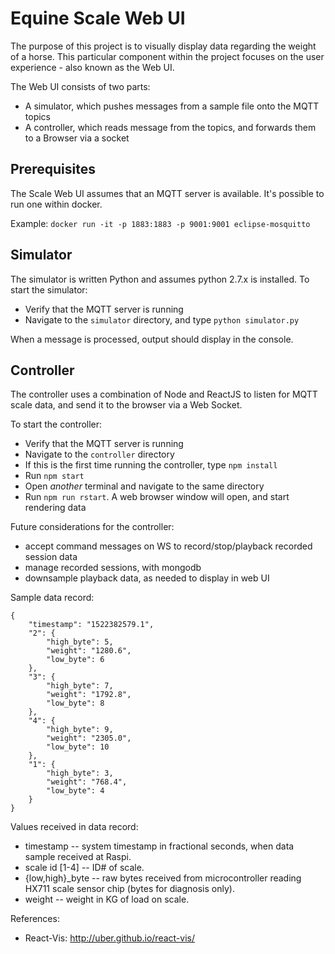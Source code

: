 
# Equine Scale Web UI

The purpose of this project is to visually display data regarding the weight of a horse.
This particular component within the project focuses on the user experience - also known as the Web UI.


The Web UI consists of two parts:
 * A simulator, which pushes messages from a sample file onto the MQTT topics
 * A controller, which reads message from the topics, and forwards them to a Browser via a socket

## Prerequisites

The Scale Web UI assumes that an MQTT server is available. It's possible to run one within docker.


Example:
`docker run -it -p 1883:1883 -p 9001:9001 eclipse-mosquitto`


## Simulator

The simulator is written Python and assumes python 2.7.x is installed. To start the simulator:

 * Verify that the MQTT server is running
 * Navigate to the `simulator` directory, and type `python simulator.py`

When a message is processed, output should display in the console.


## Controller
The controller uses a combination of Node and ReactJS to listen for MQTT scale data, and send it to the browser via a Web Socket.

To start the controller:
 * Verify that the MQTT server is running
 * Navigate to the `controller` directory
 * If this is the first time running the controller, type `npm install`
 * Run `npm start`
 * Open *another* terminal and navigate to the same directory
 * Run `npm run rstart`. A web browser window will open, and start rendering data


Future considerations for the controller:
 * accept command messages on WS to record/stop/playback recorded session data
 * manage recorded sessions, with mongodb
 * downsample playback data, as needed to display in web UI

Sample data record:

```
{
    "timestamp": "1522382579.1",
    "2": {
        "high_byte": 5,
        "weight": "1280.6",
        "low_byte": 6
    },
    "3": {
        "high_byte": 7,
        "weight": "1792.8",
        "low_byte": 8
    },
    "4": {
        "high_byte": 9,
        "weight": "2305.0",
        "low_byte": 10
    },
    "1": {
        "high_byte": 3,
        "weight": "768.4",
        "low_byte": 4
    }
}
```

Values received in data record:

 * timestamp -- system timestamp in fractional seconds, when data sample received at Raspi.
 * scale id [1-4] -- ID# of scale.
 * {low,high}_byte -- raw bytes received from microcontroller reading HX711 scale sensor chip (bytes for diagnosis only).
 * weight -- weight in KG of load on scale.

References:

 * React-Vis: http://uber.github.io/react-vis/
 
